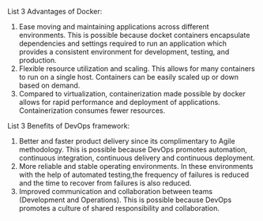 List 3 Advantages of Docker:
1. Ease moving and maintaining applications across different environments. This is possible because docket containers encapsulate dependencies and settings required to run an application which provides a consistent environment for development, testing, and production.
2. Flexible resource utilization and scaling. This allows for many containers to run on a single host.  Containers can be easily scaled up or down based on demand.
3. Compared to virtualization, containerization made possible by docker allows for rapid performance and deployment of applications. Containerization consumes fewer resources. 



List 3 Benefits of DevOps framework:
1. Better and faster product delivery since its complimentary to Agile methodology. This is possible because DevOps promotes automation, continuous integration, continuous delivery and continuous deployment.
2. More reliable and stable operating environments. In these environments with the help of automated testing,the frequency of failures is reduced and the time to recover from failures is also reduced.
3. Improved communication and collaboration between teams (Development and Operations). This is possible because DevOps promotes a culture of shared responsibility and collaboration. 
